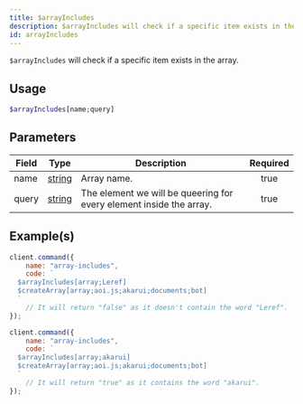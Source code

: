 ```yaml
---
title: $arrayIncludes
description: $arrayIncludes will check if a specific item exists in the array.
id: arrayIncludes
---
```


`$arrayIncludes` will check if a specific item exists in the array.

## Usage

```php
$arrayIncludes[name;query]
```

## Parameters

| Field | Type                                                                                              | Description                                                         | Required |
| ----- | ------------------------------------------------------------------------------------------------- | ------------------------------------------------------------------- | :------: |
| name  | [string](https://developer.mozilla.org/en-US/docs/Web/JavaScript/Reference/Global_Objects/String) | Array name.                                                         |   true   |
| query | [string](https://developer.mozilla.org/en-US/docs/Web/JavaScript/Reference/Global_Objects/String) | The element we will be queering for every element inside the array. |   true   |

## Example(s)

```javascript
client.command({
    name: "array-includes",
    code: `
  $arrayIncludes[array;Leref]
  $createArray[array;aoi.js;akarui;documents;bot]
  `
    // It will return "false" as it doesn't contain the word "Leref".
});
```

```javascript
client.command({
    name: "array-includes",
    code: `
  $arrayIncludes[array;akarui]
  $createArray[array;aoi.js;akarui;documents;bot]
  `
    // It will return "true" as it contains the word "akarui".
});
```
